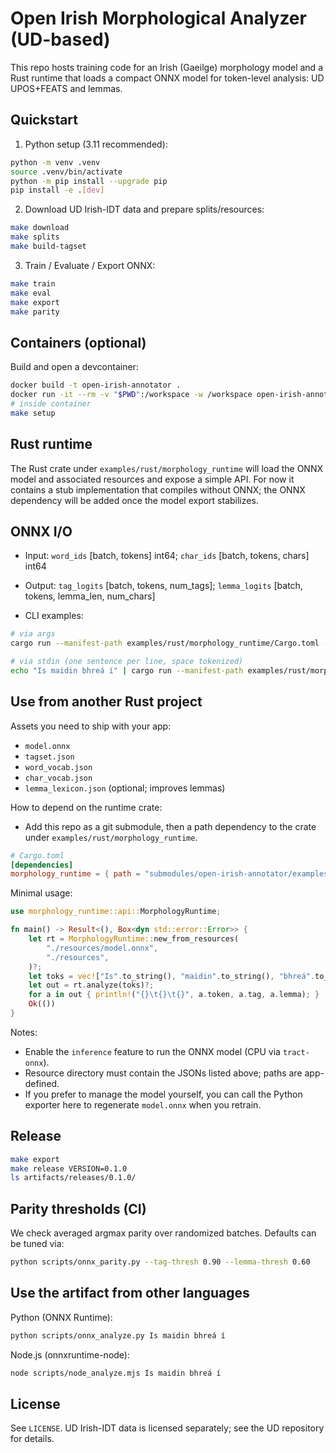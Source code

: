 Open Irish Morphological Analyzer (UD-based)
===========================================

This repo hosts training code for an Irish (Gaeilge) morphology model and a Rust runtime that loads a compact ONNX model for token-level analysis: UD UPOS+FEATS and lemmas.

Quickstart
----------

1) Python setup (3.11 recommended):

```bash
python -m venv .venv
source .venv/bin/activate
python -m pip install --upgrade pip
pip install -e .[dev]
```

2) Download UD Irish-IDT data and prepare splits/resources:

```bash
make download
make splits
make build-tagset
```

3) Train / Evaluate / Export ONNX:

```bash
make train
make eval
make export
make parity
```

Containers (optional)
---------------------

Build and open a devcontainer:

```bash
docker build -t open-irish-annotator .
docker run -it --rm -v "$PWD":/workspace -w /workspace open-irish-annotator bash
# inside container
make setup
```

Rust runtime
------------

The Rust crate under `examples/rust/morphology_runtime` will load the ONNX model and associated resources and expose a simple API. For now it contains a stub implementation that compiles without ONNX; the ONNX dependency will be added once the model export stabilizes.

ONNX I/O
--------

- Input: `word_ids` [batch, tokens] int64; `char_ids` [batch, tokens, chars] int64
- Output: `tag_logits` [batch, tokens, num_tags]; `lemma_logits` [batch, tokens, lemma_len, num_chars]

- CLI examples:

```bash
# via args
cargo run --manifest-path examples/rust/morphology_runtime/Cargo.toml --features inference --bin analyze -- "Is" "maidin" "bhreá" "í"

# via stdin (one sentence per line, space tokenized)
echo "Is maidin bhreá í" | cargo run --manifest-path examples/rust/morphology_runtime/Cargo.toml --features inference --bin analyze --
```

Use from another Rust project
-----------------------------

Assets you need to ship with your app:

- `model.onnx`
- `tagset.json`
- `word_vocab.json`
- `char_vocab.json`
- `lemma_lexicon.json` (optional; improves lemmas)

How to depend on the runtime crate:

- Add this repo as a git submodule, then a path dependency to the crate under `examples/rust/morphology_runtime`.

```toml
# Cargo.toml
[dependencies]
morphology_runtime = { path = "submodules/open-irish-annotator/examples/rust/morphology_runtime", features = ["inference"] }
```

Minimal usage:

```rust
use morphology_runtime::api::MorphologyRuntime;

fn main() -> Result<(), Box<dyn std::error::Error>> {
    let rt = MorphologyRuntime::new_from_resources(
        "./resources/model.onnx",
        "./resources",
    )?;
    let toks = vec!["Is".to_string(), "maidin".to_string(), "bhreá".to_string(), "í".to_string()];
    let out = rt.analyze(toks)?;
    for a in out { println!("{}\t{}\t{}", a.token, a.tag, a.lemma); }
    Ok(())
}
```

Notes:

- Enable the `inference` feature to run the ONNX model (CPU via `tract-onnx`).
- Resource directory must contain the JSONs listed above; paths are app-defined.
- If you prefer to manage the model yourself, you can call the Python exporter here to regenerate `model.onnx` when you retrain.

Release
-------

```bash
make export
make release VERSION=0.1.0
ls artifacts/releases/0.1.0/
```

Parity thresholds (CI)
----------------------

We check averaged argmax parity over randomized batches. Defaults can be tuned via:

```bash
python scripts/onnx_parity.py --tag-thresh 0.90 --lemma-thresh 0.60
```

Use the artifact from other languages
-------------------------------------

Python (ONNX Runtime):

```bash
python scripts/onnx_analyze.py Is maidin bhreá í
```

Node.js (onnxruntime-node):

```bash
node scripts/node_analyze.mjs Is maidin bhreá í
```


License
-------

See `LICENSE`. UD Irish-IDT data is licensed separately; see the UD repository for details.


